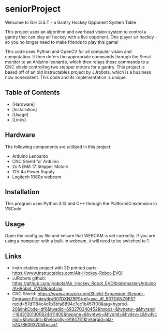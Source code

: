 # seniorProject
Welcome to G.H.O.S.T - a Gantry Hockey Opponent System Table

This project uses an algorithm and overhead vision system to control a gantry that can play air hockey with a live opponent. One player air hockey - so you no longer need to make friends to play this game!

This code uses Python and OpenCV for all computer vision and computation. It then defers the appropriate commands through the Serial monitor to an Arduino leonardo, which then relays these commands to a CNC shield controlling two stepper motors for a gantry. This project is based off of an old instructables project by JJrobots, which is a business now nonexistent. This code and its implementation is unique.

## Table of Contents 
- [Hardware]
- [Installation]
- [Usage]
- [Links]

## Hardware

The following components are uitilized in this project:
- Arduino Lenoardo
- CNC Shield for Arduino
- 2x NEMA 17 Stepper Motors
- 12V 4a Power Supply
- Logitech 1080p webcam

## Installation

This program uses Python 3.13 and C++ through the PlatformIO extension in VSCode. 

## Usage

Open the config.py file and ensure that WEBCAM is set correctly. If you are using a computer with a built-in webcam, it will need to be switched to 1.

## Links

- Instructables project with 3D printed parts: https://www.instructables.com/Air-Hockey-Robot-EVO/
- JJRobots github: https://github.com/jjrobots/Air_Hockey_Robot_EVO/blob/master/Arduino/AHRobot_EVO/Robot.ino
- CNC Shield: https://www.amazon.com/Shield-Expansion-Stepper-Engraver-Printer/dp/B07DXNZ9PS/ref=asc_df_B07DXNZ9PS?mcid=57d1184c4d1b3bfa8894c7ec1b457f00&tag=hyprod-20&linkCode=df0&hvadid=693270340452&hvpos=&hvnetw=g&hvrand=16431001300624411400&hvpone=&hvptwo=&hvqmt=&hvdev=c&hvdvcmdl=&hvlocint=&hvlocphy=9194781&hvtargid=pla-524786093705&psc=1
